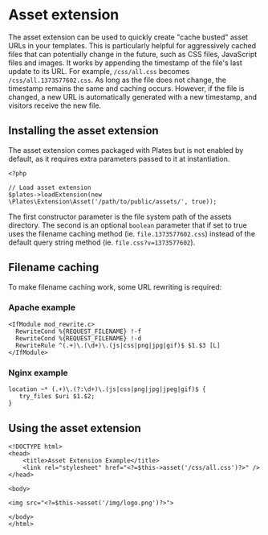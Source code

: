 Asset extension
===============

The asset extension can be used to quickly create "cache busted" asset URLs in your templates. This is particularly helpful for aggressively cached files that can potentially change in the future, such as CSS files, JavaScript files and images. It works by appending the timestamp of the file's last update to its URL. For example, `/css/all.css` becomes `/css/all.1373577602.css`. As long as the file does not change, the timestamp remains the same and caching occurs. However, if the file is changed, a new URL is automatically generated with a new timestamp, and visitors receive the new file.

## Installing the asset extension

The asset extension comes packaged with Plates but is not enabled by default, as it requires extra parameters passed to it at instantiation.

~~~language-php
<?php

// Load asset extension
$plates->loadExtension(new \Plates\Extension\Asset('/path/to/public/assets/', true));
~~~

The first constructor parameter is the file system path of the assets directory. The second is an optional `boolean` parameter that if set to true uses the filename caching method (ie. `file.1373577602.css`) instead of the default query string method (ie. `file.css?v=1373577602`).

## Filename caching

To make filename caching work, some URL rewriting is required:

### Apache example
~~~language-php
<IfModule mod_rewrite.c>
  RewriteCond %{REQUEST_FILENAME} !-f
  RewriteCond %{REQUEST_FILENAME} !-d
  RewriteRule ^(.+)\.(\d+)\.(js|css|png|jpg|gif)$ $1.$3 [L]
</IfModule>
~~~

### Nginx example

~~~language-php
location ~* (.+)\.(?:\d+)\.(js|css|png|jpg|jpeg|gif)$ {
   try_files $uri $1.$2;
}
~~~

## Using the asset extension

~~~language-php
<!DOCTYPE html>
<head>
    <title>Asset Extension Example</title>
    <link rel="stylesheet" href="<?=$this->asset('/css/all.css')?>" />
</head>

<body>

<img src="<?=$this->asset('/img/logo.png')?>">

</body>
</html>
~~~